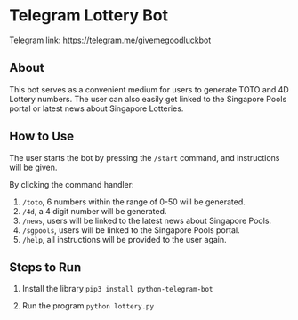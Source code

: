 # Telegram Lottery Bot 

Telegram link: https://telegram.me/givemegoodluckbot

## About
This bot serves as a convenient medium for users to generate TOTO and 4D Lottery numbers.  The user can also easily get linked to the Singapore Pools portal or latest news about Singapore Lotteries.  

## How to Use 
The user starts the bot by pressing the ```/start``` command, and instructions will be given.  

By clicking the command handler:
1. ```/toto```, 6 numbers within the range of 0-50 will be generated.  
2. ```/4d```, a 4 digit number will be generated. 
3. ```/news```, users will be linked to the latest news about Singapore Pools.
4. ```/sgpools```, users will be linked to the Singapore Pools portal.  
5. ```/help```, all instructions will be provided to the user again.

## Steps to Run 
1. Install the library 
```pip3 install python-telegram-bot``` 

2. Run the program 
```python lottery.py```
